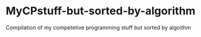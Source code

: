 # MyCPstuff-but-sorted-by-algorithm
Compilation of my competetive programming stuff but sorted by algoithm
